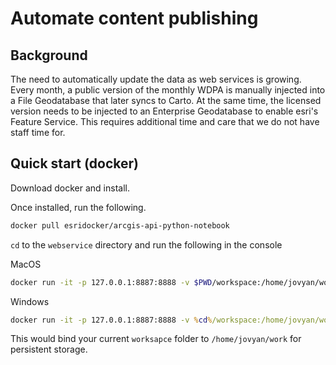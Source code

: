 # Automate content publishing

## Background

The need to automatically update the data as web services is growing. Every month, a public version of the monthly WDPA is manually injected into a File Geodatabase that later syncs to Carto. At the same time, the licensed version needs to be injected to an Enterprise Geodatabase to enable esri's Feature Service. This requires additional time and care that we do not have staff time for.

## Quick start (docker)

Download docker and install.

Once installed, run the following.

```bash
docker pull esridocker/arcgis-api-python-notebook
```

`cd` to the `webservice` directory and run the following in the console

MacOS

```bash
docker run -it -p 127.0.0.1:8887:8888 -v $PWD/workspace:/home/jovyan/work --name esri esridocker/arcgis-api-python-notebook
```

Windows

```cmd
docker run -it -p 127.0.0.1:8887:8888 -v %cd%/workspace:/home/jovyan/work --name esri esridocker/arcgis-api-python-notebook
```

This would bind your current `worksapce` folder to  `/home/jovyan/work` for persistent storage.
